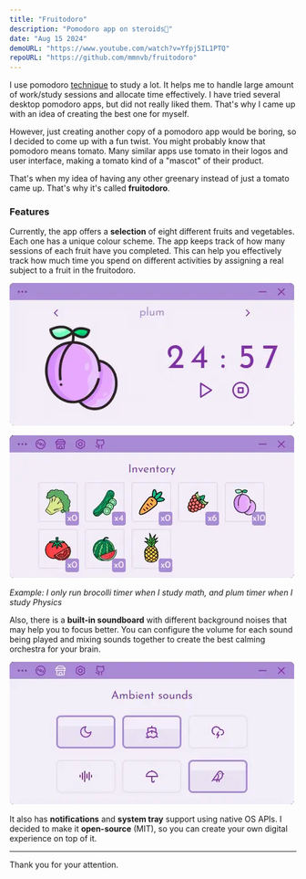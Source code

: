 ```yaml
---
title: "Fruitodoro"
description: "Pomodoro app on steroids🍇"
date: "Aug 15 2024"
demoURL: "https://www.youtube.com/watch?v=Yfpj5IL1PTQ"
repoURL: "https://github.com/mmnvb/fruitodoro"
---
```


I use pomodoro [technique](https://en.wikipedia.org/wiki/Pomodoro_Technique) to study a lot.
It helps me to handle large amount of work/study sessions and allocate time effectively.
I have tried several desktop pomodoro apps, but did not really liked them.
That's why I came up with an idea of creating the best one for myself.

However, just creating another copy of a pomodoro app would be boring, so I decided to come up
with a fun twist. You might probably know that pomodoro means tomato. Many similar apps use
tomato in their logos and user interface, making a tomato kind of a "mascot" of their product.

That's when my idea of having any other greenary instead of just a tomato came up. 
That's why it's called **fruitodoro**.

### Features
Currently, the app offers a **selection** of eight different fruits and vegetables. 
Each one has a unique colour scheme. The app keeps track of how many sessions of each fruit 
have you completed. This can help you effectively track how much time you spend on 
different activities by assigning a real subject to a fruit in the fruitodoro.

![Main UI](./1.webp)

![Inventory Image](./3.webp)

*Example: I only run brocolli timer when I study math, and plum timer when I study Physics*

Also, there is a **built-in soundboard** with different background noises that may help you
to focus better. You can configure the volume for each sound being played and mixing sounds
together to create the best calming orchestra for your brain.

![Soundboard](./2.webp)

It also has **notifications** and **system tray** support using native OS APIs.
I decided to make it **open-source** (MIT), so you can create your own digital experience on top of it.

---
Thank you for your attention.